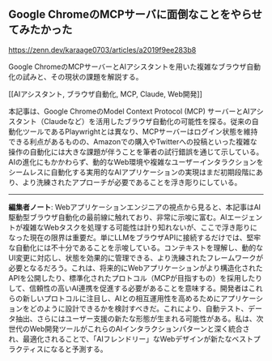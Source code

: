 ## Google ChromeのMCPサーバに面倒なことをやらせてみたかった

https://zenn.dev/karaage0703/articles/a2019f9ee283b8

Google ChromeのMCPサーバーとAIアシスタントを用いた複雑なブラウザ自動化の試みと、その現状の課題を解説する。

[[AIアシスタント, ブラウザ自動化, MCP, Claude, Web開発]]

本記事は、Google ChromeのModel Context Protocol (MCP) サーバーとAIアシスタント（Claudeなど）を活用したブラウザ自動化の可能性を探る。従来の自動化ツールであるPlaywrightとは異なり、MCPサーバーはログイン状態を維持できる利点があるものの、Amazonでの購入やTwitterへの投稿といった複雑な操作の自動化には大きな課題が伴うことを筆者の試行錯誤を通じて示している。AIの進化にもかかわらず、動的なWeb環境や複雑なユーザーインタラクションをシームレスに自動化する実用的なAIアプリケーションの実現はまだ初期段階にあり、より洗練されたアプローチが必要であることを浮き彫りにしている。

---

**編集者ノート**: Webアプリケーションエンジニアの視点から見ると、本記事はAI駆動型ブラウザ自動化の最前線に触れており、非常に示唆に富む。AIエージェントが複雑なWebタスクを処理する可能性は計り知れないが、ここで浮き彫りになった現在の限界は重要だ。単にLLMをブラウザAPIに接続するだけでは、堅牢な自動化には不十分であることを示唆している。コンテキストを理解し、動的なUI変更に対応し、状態を効果的に管理できる、より洗練されたフレームワークが必要となるだろう。これは、将来的にWebアプリケーションがより構造化されたAPIを公開したり、標準化されたプロトコル（MCPが目指すもの）を採用したりして、信頼性の高いAI連携を促進する必要があることを意味する。開発者はこれらの新しいプロトコルに注目し、AIとの相互運用性を高めるためにアプリケーションをどのように設計できるかを検討すべきだ。これにより、自動テスト、データ抽出、さらにはユーザー支援の新たな形態が生まれる可能性がある。私は、次世代のWeb開発ツールがこれらのAIインタラクションパターンと深く統合され、最適化されることで、「AIフレンドリー」なWebデザインが新たなベストプラクティスになると予測する。
